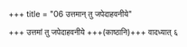 +++
title = "06 उत्तमान् तु जपेदाहवनीये"

+++
उत्तमां तु जपेदाहवनीये +++(काष्ठानि)+++ वादध्यात् ६  
